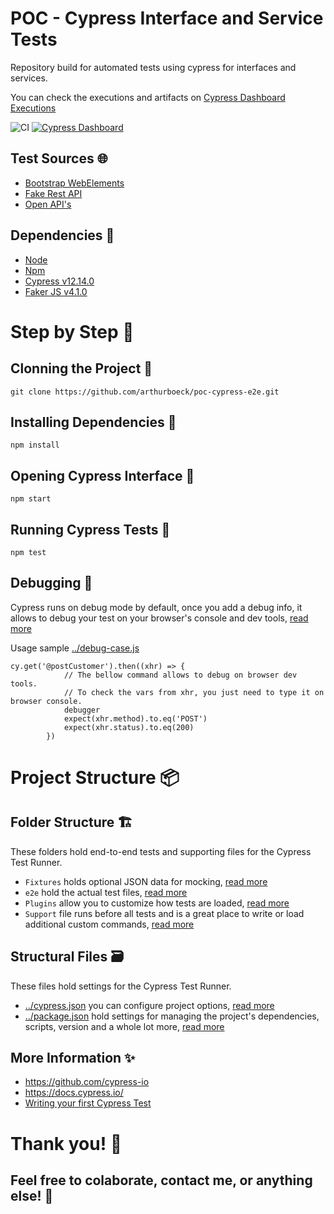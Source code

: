 # POC - Cypress Interface and Service Tests

Repository build for automated tests using cypress for  interfaces and services.

You can check the executions and artifacts on [Cypress Dashboard Executions](https://dashboard.cypress.io/projects/fnss6o/runs)

![CI](https://github.com/arthurboeck/poc-cypress-e2e/workflows/CI/badge.svg?branch=master) 
[![Cypress Dashboard][dashboard badge]][dashboard url]

## Test Sources :globe_with_meridians:
* [Bootstrap WebElements](https://www.grocerycrud.com/demo/bootstrap_theme_v4/)
* [Fake Rest API](https://fakerestapi.azurewebsites.net/)
* [Open API's](https://any-api.com/)

## Dependencies :wrench:
* [Node](https://nodejs.org/en/docs/)
* [Npm](https://docs.npmjs.com/)
* [Cypress v12.14.0](https://docs.cypress.io/guides/getting-started/installing-cypress.html)
* [Faker JS v4.1.0](https://github.com/marak/Faker.js/)

# Step by Step :pencil:
## Clonning the Project :art:
```
git clone https://github.com/arthurboeck/poc-cypress-e2e.git
```

## Installing Dependencies :pushpin:
```
npm install
```

## Opening Cypress Interface :dizzy:
```
npm start
```

## Running Cypress Tests :rocket:
```
npm test
```

## Debugging :bug:
Cypress runs on debug mode by default, once you add a debug info, it allows to debug your test on your browser's console and dev tools, [read more](https://docs.cypress.io/guides/guides/debugging.html)

Usage sample [../debug-case.js](https://github.com/arthurboeck/poc-cypress-e2e/blob/master/cypress/e2e/interface/debug-case.cy.js)
```
cy.get('@postCustomer').then((xhr) => {
            // The bellow command allows to debug on browser dev tools.
            // To check the vars from xhr, you just need to type it on browser console.
            debugger 
            expect(xhr.method).to.eq('POST')
            expect(xhr.status).to.eq(200)
        })
```

# Project Structure :package:
## Folder Structure :building_construction:
These folders hold end-to-end tests and supporting files for the Cypress Test Runner.
* `Fixtures` holds optional JSON data for mocking, [read more](https://docs.cypress.io/api/commands/fixture.html)
* `e2e` hold the actual test files, [read more](https://docs.cypress.io/guides/core-concepts/writing-and-organizing-tests.html#Folder-Structure)
* `Plugins` allow you to customize how tests are loaded, [read more](https://docs.cypress.io/plugins/index.html)
* `Support` file runs before all tests and is a great place to write or load additional custom commands, [read more](https://docs.cypress.io/guides/core-concepts/writing-and-organizing-tests.html#Support-file)

## Structural Files :card_file_box:
These files hold settings for the Cypress Test Runner.
* [../cypress.json](https://github.com/arthurboeck/poc-cypress-e2e/blob/master/cypress,config.js) you can configure project options, [read more](https://docs.cypress.io/guides/references/configuration.html#Options)
* [../package.json](https://github.com/arthurboeck/poc-cypress-e2e/blob/master/package.json) hold settings for managing the project's dependencies, scripts, version and a whole lot more, [read more](https://dev.to/easybuoy/understanding-the-package-json-file-3fdg)

## More Information :sparkles:
* https://github.com/cypress-io
* https://docs.cypress.io/
* [Writing your first Cypress Test](https://docs.cypress.io/guides/getting-started/writing-your-first-test.html)

# Thank you! :beers:
## Feel free to colaborate, contact me, or anything else! :tada:

[dashboard badge]: https://img.shields.io/badge/cypress-dashboard-brightgreen.svg
[dashboard url]: https://dashboard.cypress.io/projects/fnss6o/runs
